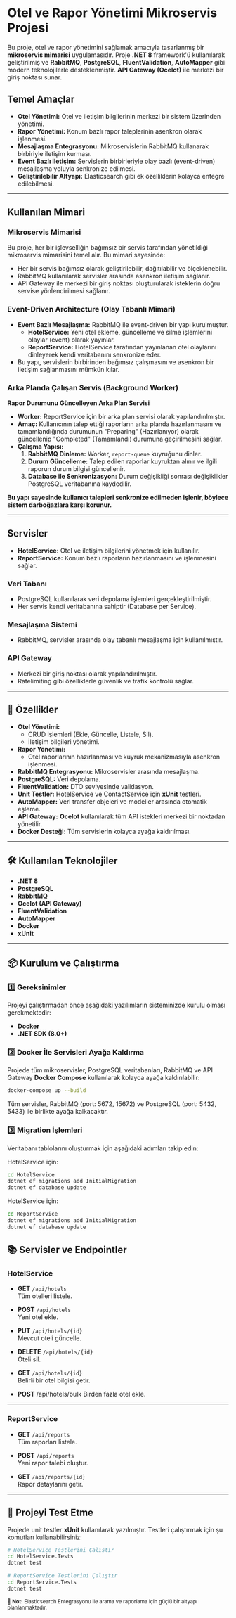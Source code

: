 # Otel ve Rapor Yönetimi Mikroservis Projesi

Bu proje, otel ve rapor yönetimini sağlamak amacıyla tasarlanmış bir **mikroservis mimarisi** uygulamasıdır. Proje **.NET 8** framework'ü kullanılarak geliştirilmiş ve **RabbitMQ**, **PostgreSQL**, **FluentValidation**, **AutoMapper** gibi modern teknolojilerle desteklenmiştir. **API Gateway (Ocelot)** ile merkezi bir giriş noktası sunar.

## **Temel Amaçlar**
- **Otel Yönetimi:** Otel ve iletişim bilgilerinin merkezi bir sistem üzerinden yönetimi.
- **Rapor Yönetimi:** Konum bazlı rapor taleplerinin asenkron olarak işlenmesi.
- **Mesajlaşma Entegrasyonu:** Mikroservislerin RabbitMQ kullanarak birbiriyle iletişim kurması.
- **Event Bazlı İletişim:** Servislerin birbirleriyle olay bazlı (event-driven) mesajlaşma yoluyla senkronize edilmesi.
- **Geliştirilebilir Altyapı:** Elasticsearch gibi ek özelliklerin kolayca entegre edilebilmesi.

---

## **Kullanılan Mimari**

### **Mikroservis Mimarisi**
Bu proje, her bir işlevselliğin bağımsız bir servis tarafından yönetildiği mikroservis mimarisini temel alır. Bu mimari sayesinde:
- Her bir servis bağımsız olarak geliştirilebilir, dağıtılabilir ve ölçeklenebilir.
- RabbitMQ kullanılarak servisler arasında asenkron iletişim sağlanır.
- API Gateway ile merkezi bir giriş noktası oluşturularak isteklerin doğru servise yönlendirilmesi sağlanır.

### **Event-Driven Architecture (Olay Tabanlı Mimari)**
- **Event Bazlı Mesajlaşma:** RabbitMQ ile event-driven bir yapı kurulmuştur.
  - **HotelService:** Yeni otel ekleme, güncelleme ve silme işlemlerini olaylar (event) olarak yayınlar.
  - **ReportService:** HotelService tarafından yayınlanan otel olaylarını dinleyerek kendi veritabanını senkronize eder.
- Bu yapı, servislerin birbirinden bağımsız çalışmasını ve asenkron bir iletişim sağlanmasını mümkün kılar.

### **Arka Planda Çalışan Servis (Background Worker)**

**Rapor Durumunu Güncelleyen Arka Plan Servisi**
- **Worker:** ReportService için bir arka plan servisi olarak yapılandırılmıştır.
- **Amaç:** Kullanıcının talep ettiği raporların arka planda hazırlanmasını ve tamamlandığında durumunun "Preparing" (Hazırlanıyor) olarak güncellenip "Completed" (Tamamlandı) durumuna geçirilmesini sağlar.
- **Çalışma Yapısı:**
  1. **RabbitMQ Dinleme:** Worker, `report-queue` kuyruğunu dinler.
  2. **Durum Güncelleme:** Talep edilen raporlar kuyruktan alınır ve ilgili raporun durum bilgisi güncellenir.
  3. **Database ile Senkronizasyon:** Durum değişikliği sonrası değişiklikler PostgreSQL veritabanına kaydedilir.
  
**Bu yapı sayesinde kullanıcı talepleri senkronize edilmeden işlenir, böylece sistem darboğazlara karşı korunur.**

---

## **Servisler**
- **HotelService:** Otel ve iletişim bilgilerini yönetmek için kullanılır.
- **ReportService:** Konum bazlı raporların hazırlanmasını ve işlenmesini sağlar.

### **Veri Tabanı**
- PostgreSQL kullanılarak veri depolama işlemleri gerçekleştirilmiştir.
- Her servis kendi veritabanına sahiptir (Database per Service).

### **Mesajlaşma Sistemi**
- RabbitMQ, servisler arasında olay tabanlı mesajlaşma için kullanılmıştır.

### **API Gateway**
- Merkezi bir giriş noktası olarak yapılandırılmıştır.
- Ratelimiting gibi özelliklerle güvenlik ve trafik kontrolü sağlar.

---

## 🚀 Özellikler

- **Otel Yönetimi:**
  - CRUD işlemleri (Ekle, Güncelle, Listele, Sil).
  - İletişim bilgileri yönetimi.
- **Rapor Yönetimi:**
  - Otel raporlarının hazırlanması ve kuyruk mekanizmasıyla asenkron işlenmesi.
- **RabbitMQ Entegrasyonu:** Mikroservisler arasında mesajlaşma.
- **PostgreSQL:** Veri depolama.
- **FluentValidation:** DTO seviyesinde validasyon.
- **Unit Testler:** HotelService ve ContactService için **xUnit** testleri.
- **AutoMapper:** Veri transfer objeleri ve modeller arasında otomatik eşleme.
- **API Gateway:** **Ocelot** kullanılarak tüm API istekleri merkezi bir noktadan yönetilir.
- **Docker Desteği:** Tüm servislerin kolayca ayağa kaldırılması. 

---

## 🛠️ Kullanılan Teknolojiler

- **.NET 8**
- **PostgreSQL**
- **RabbitMQ**
- **Ocelot (API Gateway)**
- **FluentValidation**
- **AutoMapper**
- **Docker**
- **xUnit**

---

## 📦 Kurulum ve Çalıştırma

### 1️⃣ Gereksinimler
Projeyi çalıştırmadan önce aşağıdaki yazılımların sisteminizde kurulu olması gerekmektedir:
- **Docker**
- **.NET SDK (8.0+)**

### 2️⃣ Docker İle Servisleri Ayağa Kaldırma
Projede tüm mikroservisler, PostgreSQL veritabanları, RabbitMQ ve API Gateway **Docker Compose** kullanılarak kolayca ayağa kaldırılabilir:

```bash
docker-compose up --build
```
Tüm servisler, RabbitMQ (port: 5672, 15672) ve PostgreSQL (port: 5432, 5433) ile birlikte ayağa kalkacaktır.

### 3️⃣ Migration İşlemleri
Veritabanı tablolarını oluşturmak için aşağıdaki adımları takip edin:

HotelService için:
```bash
cd HotelService
dotnet ef migrations add InitialMigration
dotnet ef database update
```
HotelService için:
```bash
cd ReportService
dotnet ef migrations add InitialMigration
dotnet ef database update
```
## 📚 Servisler ve Endpointler

### HotelService
- **GET** `/api/hotels`  
  Tüm otelleri listele.

- **POST** `/api/hotels`  
  Yeni otel ekle.

- **PUT** `/api/hotels/{id}`  
  Mevcut oteli güncelle.

- **DELETE** `/api/hotels/{id}`  
  Oteli sil.

- **GET** `/api/hotels/{id}`  
  Belirli bir otel bilgisi getir.

- **POST** /api/hotels/bulk
  Birden fazla otel ekle.

---

### ReportService
- **GET** `/api/reports`  
  Tüm raporları listele.

- **POST** `/api/reports`  
  Yeni rapor talebi oluştur.

- **GET** `/api/reports/{id}`  
  Rapor detaylarını getir.

---

## 🧪 Projeyi Test Etme

Projede unit testler **xUnit** kullanılarak yazılmıştır. Testleri çalıştırmak için şu komutları kullanabilirsiniz:

```bash
# HotelService Testlerini Çalıştır
cd HotelService.Tests
dotnet test

# ReportService Testlerini Çalıştır
cd ReportService.Tests
dotnet test
```
<sub>🔮 **Not:** Elasticsearch Entegrasyonu ile arama ve raporlama için güçlü bir altyapı planlanmaktadır.</sub>

